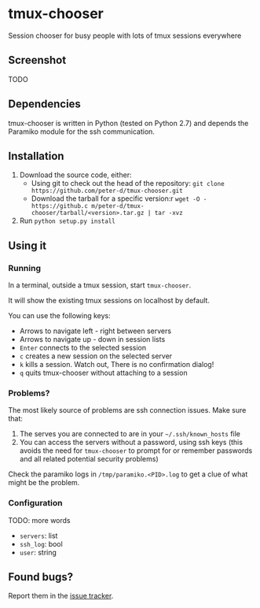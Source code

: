 tmux-chooser
============

Session chooser for busy people with lots of tmux sessions everywhere

Screenshot
----------

TODO

Dependencies
------------

tmux-chooser is written in Python (tested on Python 2.7) and depends the
Paramiko module for the ssh communication.

Installation
------------

 1. Download the source code, either:
    * Using git to check out the head of the repository:
       `git clone https://github.com/peter-d/tmux-chooser.git`
    * Download the tarball for a specific version:r
       `wget -O - https://github.c m/peter-d/tmux-chooser/tarball/<version>.tar.gz | tar -xvz`
 2. Run `python setup.py install`

Using it
--------

### Running ###

In a terminal, outside a tmux session, start `tmux-chooser`.

It will show the existing tmux sessions on localhost by default.

You can use the following keys:
 * Arrows to navigate left - right between servers
 * Arrows to navigate up - down in session lists
 * `Enter` connects to the selected session
 * `c` creates a new session on the selected server
 * `k` kills a session. Watch out, There is no confirmation dialog!
 * `q` quits tmux-chooser without attaching to a session

### Problems? ###

The most likely source of problems are ssh connection issues. Make sure that:
 1. The serves you are connected to are in your `~/.ssh/known_hosts` file
 2. You can access the servers without a password, using ssh keys (this avoids
    the need for `tmux-chooser` to prompt for or remember passwords and all
    related potential security problems)

Check the paramiko logs in `/tmp/paramiko.<PID>.log` to get a clue of what
might be the problem.

### Configuration ###

TODO: more words

 * `servers`: list
 * `ssh_log`: bool
 * `user`: string

Found bugs?
-----------

Report them in the [issue tracker](https://github.com/peter-d/tmux-chooser/issues).
